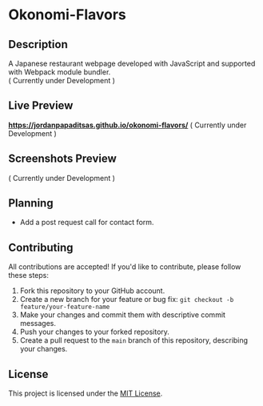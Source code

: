 # Okonomi-Flavors

## Description
A Japanese restaurant webpage developed with JavaScript and supported with Webpack module bundler.  
( Currently under Development )

## Live Preview
**https://jordanpapaditsas.github.io/okonomi-flavors/** ( Currently under Development )

## Screenshots Preview
( Currently under Development )

## Planning
- Add a post request call for contact form.

## Contributing
All contributions are accepted! If you'd like to contribute, please follow these steps:

1. Fork this repository to your GitHub account.
2. Create a new branch for your feature or bug fix: `git checkout -b feature/your-feature-name`
3. Make your changes and commit them with descriptive commit messages.
4. Push your changes to your forked repository.
5. Create a pull request to the `main` branch of this repository, describing your changes.

## License

This project is licensed under the [MIT License](LICENSE).
